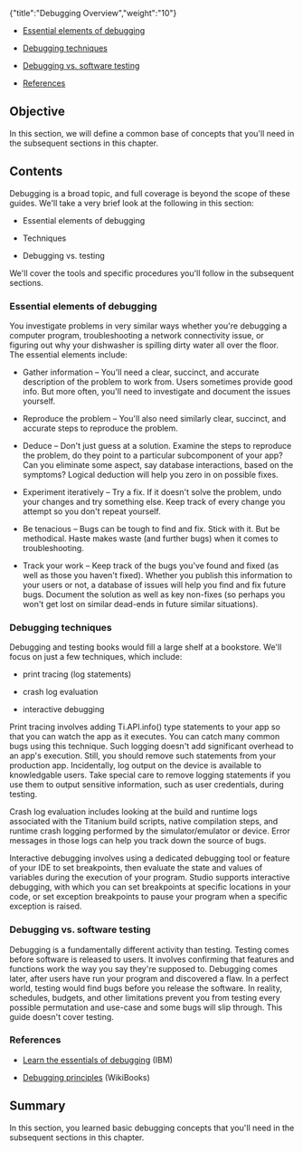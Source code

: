 {"title":"Debugging Overview","weight":"10"} 

*   [Essential elements of debugging](#Essentialelementsofdebugging)
    
*   [Debugging techniques](#Debuggingtechniques)
    
*   [Debugging vs. software testing](#Debuggingvs.softwaretesting)
    
*   [References](#References)
    

## Objective

In this section, we will define a common base of concepts that you'll need in the subsequent sections in this chapter.

## Contents

Debugging is a broad topic, and full coverage is beyond the scope of these guides. We'll take a very brief look at the following in this section:

*   Essential elements of debugging
    
*   Techniques
    
*   Debugging vs. testing
    

We'll cover the tools and specific procedures you'll follow in the subsequent sections.

### Essential elements of debugging

You investigate problems in very similar ways whether you're debugging a computer program, troubleshooting a network connectivity issue, or figuring out why your dishwasher is spilling dirty water all over the floor. The essential elements include:

*   Gather information – You'll need a clear, succinct, and accurate description of the problem to work from. Users sometimes provide good info. But more often, you'll need to investigate and document the issues yourself.
    
*   Reproduce the problem – You'll also need similarly clear, succinct, and accurate steps to reproduce the problem.
    
*   Deduce – Don't just guess at a solution. Examine the steps to reproduce the problem, do they point to a particular subcomponent of your app? Can you eliminate some aspect, say database interactions, based on the symptoms? Logical deduction will help you zero in on possible fixes.
    
*   Experiment iteratively – Try a fix. If it doesn't solve the problem, undo your changes and try something else. Keep track of every change you attempt so you don't repeat yourself.
    
*   Be tenacious – Bugs can be tough to find and fix. Stick with it. But be methodical. Haste makes waste (and further bugs) when it comes to troubleshooting.
    
*   Track your work – Keep track of the bugs you've found and fixed (as well as those you haven't fixed). Whether you publish this information to your users or not, a database of issues will help you find and fix future bugs. Document the solution as well as key non-fixes (so perhaps you won't get lost on similar dead-ends in future similar situations).
    

### Debugging techniques

Debugging and testing books would fill a large shelf at a bookstore. We'll focus on just a few techniques, which include:

*   print tracing (log statements)
    
*   crash log evaluation
    
*   interactive debugging
    

Print tracing involves adding Ti.API.info() type statements to your app so that you can watch the app as it executes. You can catch many common bugs using this technique. Such logging doesn't add significant overhead to an app's execution. Still, you should remove such statements from your production app. Incidentally, log output on the device is available to knowledgable users. Take special care to remove logging statements if you use them to output sensitive information, such as user credentials, during testing.

Crash log evaluation includes looking at the build and runtime logs associated with the Titanium build scripts, native compilation steps, and runtime crash logging performed by the simulator/emulator or device. Error messages in those logs can help you track down the source of bugs.

Interactive debugging involves using a dedicated debugging tool or feature of your IDE to set breakpoints, then evaluate the state and values of variables during the execution of your program. Studio supports interactive debugging, with which you can set breakpoints at specific locations in your code, or set exception breakpoints to pause your program when a specific exception is raised.

### Debugging vs. software testing

Debugging is a fundamentally different activity than testing. Testing comes before software is released to users. It involves confirming that features and functions work the way you say they're supposed to. Debugging comes later, after users have run your program and discovered a flaw. In a perfect world, testing would find bugs before you release the software. In reality, schedules, budgets, and other limitations prevent you from testing every possible permutation and use-case and some bugs will slip through. This guide doesn't cover testing.

### References

*   [Learn the essentials of debugging](http://www.ibm.com/developerworks/web/library/wa-debug/index.html) (IBM)
    
*   [Debugging principles](http://en.wikibooks.org/wiki/Computer_Programming_Principles/Maintaining/Debugging) (WikiBooks)
    

## Summary

In this section, you learned basic debugging concepts that you'll need in the subsequent sections in this chapter.
